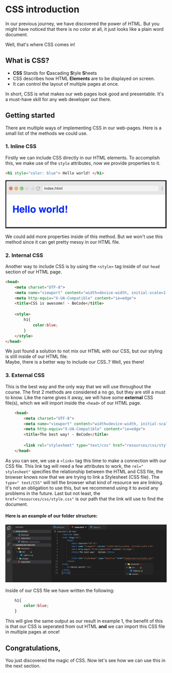 # CSS introduction

In our previous journey, we have discovered the power of HTML.
But you might have noticed that there is no color at all, it just looks like a plain word document.

Well, that's where CSS comes in!

## What is CSS?

- **CSS** Stands for **C**ascading **S**tyle **S**heets
- CSS describes how HTML **Elements** are to be displayed on screen.
- It can control the layout of multiple pages at once.

In short, CSS is what makes our web pages look good and presentable.
It's a must-have skill for any web developer out there.


## Getting started

There are multiple  ways of implementing CSS in our web-pages.
Here is a small list of the methods we could use.

### 1. Inline CSS
Firstly we can include CSS directly in our HTML elements.
To accomplish this, we make use of the `style` attributes, now we provide properties to it.

```html
<h1 style="color: blue"> Hello world! </h1>
```

![](resources/images/output-inline-style.png)


We could add more properties inside of this method.
But we won't use this method since it can get pretty messy in our HTML file.

### 2. Internal CSS

Another way to include CSS is by using the `<style>` tag inside of our `head` section of our HTML page.

```html
<head>
    <meta charset="UTF-8">
    <meta name="viewport" content="width=device-width, initial-scale=1.0">
    <meta http-equiv="X-UA-Compatible" content="ie=edge">
    <title>CSS is awesome! - BeCode</title>

    <style>
        h1{
            color:blue;
        }
    </style>
</head>
```

We just found a solution to not mix our HTML with our CSS, but our styling is still inside of our HTML file.   
Maybe, there is a better way to include our CSS..? Well, yes there!


### 3. External CSS

This is the best way and the only way that we will use throughout the course. The first 2 methods are considered a no go, but they are still a must to know.
Like the name gives it away, we will have some **external** CSS file(s), which we will import inside the `<head>` of our HTML page.

```html
    <head>
        <meta charset="UTF-8">
        <meta name="viewport" content="width=device-width, initial-scale=1.0">
        <meta http-equiv="X-UA-Compatible" content="ie=edge">
        <title>The best way! - BeCode</title>
        
        <link rel="stylesheet" type="text/css" href="resources/css/style.css">
    </head>
```

As you can see, we use a `<link>` tag this time to make a connection with our CSS file.
This link tag will need a few attributes to work, the `rel=" stylesheet"` specifies the relationship between the HTML and CSS file, the browser knows now that we are trying to link a Stylesheet (CSS file).
The `type=" text/CSS"` will tell the browser what kind of resource we are linking. It's not an obligation to use this, but we recommend using it to avoid any problems in the future.
Last but not least, the `href="resources/css/style.css"` is our path that the link will use to find the document.   
#### Here is an example of our folder structure:

![](resources/images/linking02.png)


Inside of our CSS file we have written the following:

```css
    h1{
        color:blue;
    }
```

This will give the same output as our result in example 1, the benefit of this is that our CSS is seperated from out HTML **and** we can import this CSS file in multiple pages at once!

## Congratulations,
 
You just discovered the magic of CSS. Now let's see how we can use this in the next section.